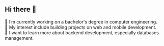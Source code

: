 ## Hi there 👋

🔭 I’m currently working on a bachelor's degree in computer engineering.  
🌱 My interest include building projects on web and mobile development.  
🤔 I want to learn more about backend development, especially databases management.
<!--
**BryceMadelo/BryceMadelo** is a ✨ _special_ ✨ repository because its `README.md` (this file) appears on your GitHub profile.

Here are some ideas to get you started:

- 🔭 I’m currently working on ...
- 🌱 I’m currently learning ...
- 👯 I’m looking to collaborate on ...
- 🤔 I’m looking for help with ...
- 💬 Ask me about ...
- 📫 How to reach me: ...
- 😄 Pronouns: ...
- ⚡ Fun fact: ...
-->
